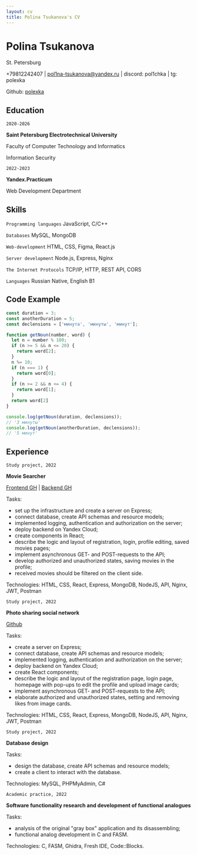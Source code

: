 ```yaml
---
layout: cv
title: Polina Tsukanova's CV
---
```

# Polina Tsukanova

St. Petersburg

+79812242407 | pol1na-tsukanova@yandex.ru | discord: pol1chka | tg: polexka 

Github: [polexka](https://github.com/polexka)

## Education

`2020-2026` 

__Saint Petersburg Electrotechnical University__

Faculty of Computer Technology and Informatics

Information Security

`2022-2023` 

__Yandex.Practicum__

Web Development Department

## Skills

`Programming languages` 
JavaScript, C/C++

`Databases` 
MySQL, MongoDB

`Web-development` 
HTML, CSS, Figma, React.js

`Server development` 
Node.js, Express, Nginx

`The Internet Protocols` 
TCP/IP, HTTP, REST API, CORS

`Languages` 
Russian Native, English B1

## Code Example

```JavaScript
const duration = 3;
const anotherDuration = 5;
const declensions = ['минута', 'минуты', 'минут'];

function getNoun(number, word) {
  let n = number % 100;
  if (n >= 5 && n <= 20) {
    return word[2];
  }
  n %= 10;
  if (n === 1) {
    return word[0];
  }
  if (n >= 2 && n <= 4) {
    return word[1];
  }
  return word[2]
}

console.log(getNoun(duration, declensions));
// '3 минуты'
console.log(getNoun(anotherDuration, declensions));
// '5 минут'
```

## Experience

`Study project, 2022`

__Movie Searcher__

[Frontend GH](https://github.com/polexka/movies-explorer-frontend) | [Backend GH](https://github.com/polexka/movies-explorer-api)

Tasks:
- set up the infrastructure and create a server on Express;
- connect database, create API schemas and resource models;
- implemented logging, authentication and authorization on the server;
- deploy backend on Yandex Cloud;
- create components in React;
- describe the logic and layout of registration, login, profile editing, saved movies pages;
- implement asynchronous GET- and POST-requests to the API;
- develop authorized and unauthorized states, saving movies in the profile;
- received movies should be filtered on the client side.

Technologies: HTML, CSS, React, Express, MongoDB, NodeJS, API, Nginx, JWT, Postman


`Study project, 2022`

__Photo sharing social network__ 

[Github](https://github.com/polexka/react-mesto-api-full-gha)

Tasks: 
- create a server on Express;
- connect database, create API schemas and resource models;
- implemented logging, authentication and authorization on the server;
- deploy backend on Yandex Cloud;
- create React components;
- describe the logic and layout of the registration page, login page, homepage with pop-ups to edit the profile and upload image cards;
- implement asynchronous GET- and POST-requests to the API;
- elaborate authorized and unauthorized states, setting and removing likes from image cards.

Technologies: HTML, CSS, React, Express, MongoDB, NodeJS, API, Nginx, JWT, Postman


`Study project, 2022`

__Database design__

Tasks: 
- design the database, create API schemas and resource models;
- create a client to interact with the database.

Technologies: MySQL, PHPMyAdmin, C#


`Academic practice, 2022`

__Software functionality research and development of functional analogues__

Tasks: 
- analysis of the original "gray box" application and its disassembling;
- functional analog development in C and FASM.

Technologies: C, FASM, Ghidra, Fresh IDE, Code::Blocks.